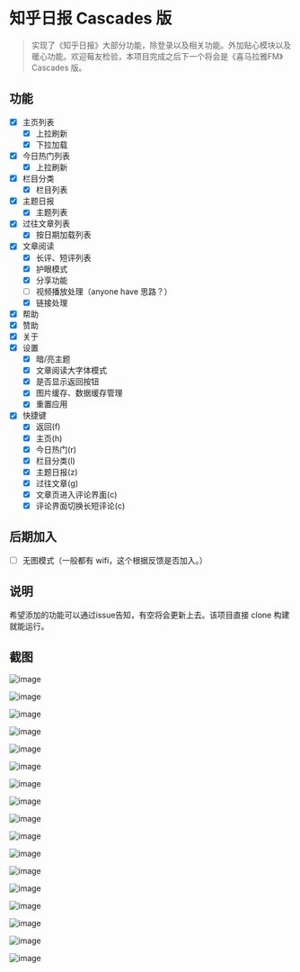 # 知乎日报 Cascades 版
> 实现了《知乎日报》大部分功能，除登录以及相关功能。外加贴心模块以及暖心功能。欢迎莓友检验，本项目完成之后下一个将会是《喜马拉雅FM》Cascades 版。

## 功能
- [x] 主页列表
    - [x] 上拉刷新
    - [x] 下拉加载
- [x] 今日热门列表
    - [x] 上拉刷新
- [x] 栏目分类
    - [x] 栏目列表
- [x] 主题日报
    - [x] 主题列表
- [x] 过往文章列表
    - [x] 按日期加载列表
- [x] 文章阅读
    - [x] 长评、短评列表
    - [x] 护眼模式
    - [x] 分享功能
    - [ ] 视频播放处理（anyone have 思路？）
    - [x] 链接处理
- [x] 帮助
- [x] 赞助
- [x] 关于
- [x] 设置
    - [x] 暗/亮主题
    - [x] 文章阅读大字体模式
    - [x] 是否显示返回按钮
    - [x] 图片缓存、数据缓存管理
    - [x] 重置应用
- [x] 快捷键
    - [x] 返回(f)
    - [x] 主页(h)
    - [x] 今日热门(r)
    - [x] 栏目分类(l)
    - [x] 主题日报(z)
    - [x] 过往文章(g)
    - [x] 文章页进入评论界面(c)
    - [x] 评论界面切换长短评论(c)

## 后期加入
- [ ] 无图模式（一般都有 wifi，这个根据反馈是否加入。）


## 说明
希望添加的功能可以通过issue告知，有空将会更新上去。该项目直接 clone 构建就能运行。

## 截图
![image](http://file.lwl.tech/zd_00.png)

![image](http://file.lwl.tech/zd_01.png)

![image](http://file.lwl.tech/zd_02.png)

![image](http://file.lwl.tech/zd_03.png)

![image](http://file.lwl.tech/zd_04.png)

![image](http://file.lwl.tech/zd_05.png)

![image](http://file.lwl.tech/zd_06.png)

![image](http://file.lwl.tech/zd_07.png)

![image](http://file.lwl.tech/zd_08.png)

![image](http://file.lwl.tech/zd_09.png)

![image](http://file.lwl.tech/zd_10.png)

![image](http://file.lwl.tech/zd_11.png)

![image](http://file.lwl.tech/zd_12.png)

![image](http://file.lwl.tech/zd_13.png)

![image](http://file.lwl.tech/zd_14.png)

![image](http://file.lwl.tech/zd_15.png)

![image](http://file.lwl.tech/zd_16.png)

